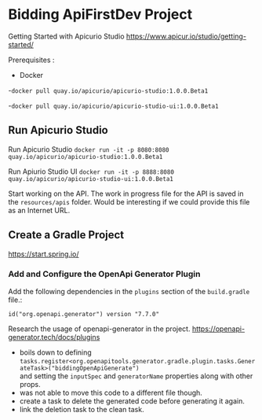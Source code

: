 Bidding ApiFirstDev Project
===========
Getting Started with Apicurio Studio
https://www.apicur.io/studio/getting-started/

Prerequisites :
- Docker

-`docker pull quay.io/apicurio/apicurio-studio:1.0.0.Beta1`

-`docker pull quay.io/apicurio/apicurio-studio-ui:1.0.0.Beta1`

## Run Apicurio Studio


Run Apicurio Studio
`docker run -it -p 8080:8080 quay.io/apicurio/apicurio-studio:1.0.0.Beta1`

Run Apiurio Studio UI
`docker run -it -p 8888:8080 quay.io/apicurio/apicurio-studio-ui:1.0.0.Beta1`

Start working on the API. 
The work in progress file for the API is saved in the `resources/apis` folder.
Would be interesting if we could provide this file as an Internet URL.


## Create a Gradle Project

https://start.spring.io/

### Add and Configure the OpenApi Generator Plugin
Add the following dependencies in the `plugins` section of the `build.gradle` file.:

`id("org.openapi.generator") version "7.7.0"`

Research the usage of openapi-generator in the project. https://openapi-generator.tech/docs/plugins

- boils down to defining `tasks.register<org.openapitools.generator.gradle.plugin.tasks.GenerateTask>("biddingOpenApiGenerate")`  
and setting the `inputSpec` and `generatorName` properties along with other props.
-  was not able to move this code to a different file though.
- create a task to delete the generated code before generating it again.
- link the deletion task to the clean task.
